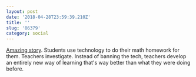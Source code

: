 ```yaml
---
layout: post
date: '2018-04-28T23:59:39.210Z'
title: ''
slug: '86379'
category: social
---
```

[Amazing story](https://medium.com/@ajjuliani/is-it-the-end-of-math-homework-e9bcc6de4d87). Students use technology to do their math homework for them. Teachers investigate. Instead of banning the tech, teachers develop an entirely new way of learning that&#39;s way better than what they were doing before.
